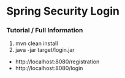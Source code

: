 # Spring Security Login

### Tutorial / Full Information
1. mvn clean install
2. java -jar target/login.jar

- http://localhost:8080/registration
- http://localhost:8080/login
